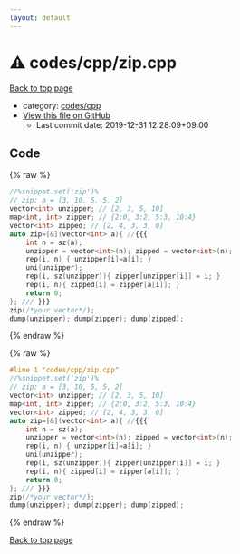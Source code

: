 ```yaml
---
layout: default
---
```


<!-- mathjax config similar to math.stackexchange -->
<script type="text/javascript" async
  src="https://cdnjs.cloudflare.com/ajax/libs/mathjax/2.7.5/MathJax.js?config=TeX-MML-AM_CHTML">
</script>
<script type="text/x-mathjax-config">
  MathJax.Hub.Config({
    TeX: { equationNumbers: { autoNumber: "AMS" }},
    tex2jax: {
      inlineMath: [ ['$','$'] ],
      processEscapes: true
    },
    "HTML-CSS": { matchFontHeight: false },
    displayAlign: "left",
    displayIndent: "2em"
  });
</script>

<script type="text/javascript" src="https://cdnjs.cloudflare.com/ajax/libs/jquery/3.4.1/jquery.min.js"></script>
<script src="https://cdn.jsdelivr.net/npm/jquery-balloon-js@1.1.2/jquery.balloon.min.js" integrity="sha256-ZEYs9VrgAeNuPvs15E39OsyOJaIkXEEt10fzxJ20+2I=" crossorigin="anonymous"></script>
<script type="text/javascript" src="../../../assets/js/copy-button.js"></script>
<link rel="stylesheet" href="../../../assets/css/copy-button.css" />


# :warning: codes/cpp/zip.cpp

<a href="../../../index.html">Back to top page</a>

* category: <a href="../../../index.html#7c19064045d3d46a80d9dc742b659ff9">codes/cpp</a>
* <a href="{{ site.github.repository_url }}/blob/master/codes/cpp/zip.cpp">View this file on GitHub</a>
    - Last commit date: 2019-12-31 12:28:09+09:00




## Code

<a id="unbundled"></a>
{% raw %}
```cpp
//%snippet.set('zip')%
// zip: a = [3, 10, 5, 5, 2]
vector<int> unzipper; // [2, 3, 5, 10]
map<int, int> zipper; // {2:0, 3:2, 5:3, 10:4}
vector<int> zipped; // [2, 4, 3, 3, 0]
auto zip=[&](vector<int> a){ //{{{
	int n = sz(a);
	unzipper = vector<int>(n); zipped = vector<int>(n);
	rep(i, n) { unzipper[i]=a[i]; }
	uni(unzipper);
	rep(i, sz(unzipper)){ zipper[unzipper[i]] = i; }
	rep(i, n){ zipped[i] = zipper[a[i]]; }
	return 0;
}; /// }}}
zip(/*your vector*/);
dump(unzipper); dump(zipper); dump(zipped);

```
{% endraw %}

<a id="bundled"></a>
{% raw %}
```cpp
#line 1 "codes/cpp/zip.cpp"
//%snippet.set('zip')%
// zip: a = [3, 10, 5, 5, 2]
vector<int> unzipper; // [2, 3, 5, 10]
map<int, int> zipper; // {2:0, 3:2, 5:3, 10:4}
vector<int> zipped; // [2, 4, 3, 3, 0]
auto zip=[&](vector<int> a){ //{{{
	int n = sz(a);
	unzipper = vector<int>(n); zipped = vector<int>(n);
	rep(i, n) { unzipper[i]=a[i]; }
	uni(unzipper);
	rep(i, sz(unzipper)){ zipper[unzipper[i]] = i; }
	rep(i, n){ zipped[i] = zipper[a[i]]; }
	return 0;
}; /// }}}
zip(/*your vector*/);
dump(unzipper); dump(zipper); dump(zipped);

```
{% endraw %}

<a href="../../../index.html">Back to top page</a>

